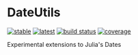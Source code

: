 # DateUtils
[![stable](https://img.shields.io/badge/docs-stable-blue.svg)](https://doc.invenia.ca/invenia/DateUtils.jl/master)
[![latest](https://img.shields.io/badge/docs-latest-blue.svg)](https://doc.invenia.ca/invenia/DateUtils.jl/master)
[![build status](https://gitlab.invenia.ca/invenia/DateUtils.jl/badges/master/build.svg)](https://gitlab.invenia.ca/invenia/DateUtils.jl/commits/master)
[![coverage](https://gitlab.invenia.ca/invenia/DateUtils.jl/badges/master/coverage.svg)](https://gitlab.invenia.ca/invenia/DateUtils.jl/commits/master)

Experimental extensions to Julia's Dates 
